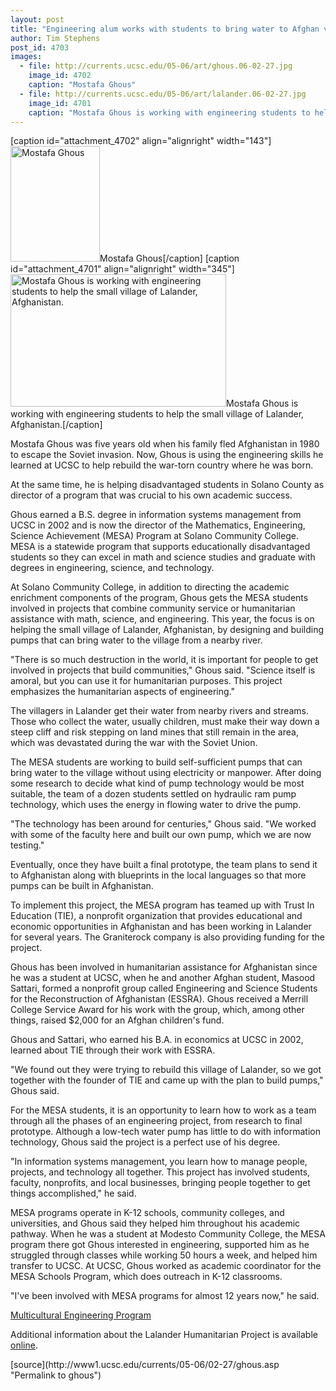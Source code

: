 ```yaml
---
layout: post
title: "Engineering alum works with students to bring water to Afghan village"
author: Tim Stephens
post_id: 4703
images:
  - file: http://currents.ucsc.edu/05-06/art/ghous.06-02-27.jpg
    image_id: 4702
    caption: "Mostafa Ghous"
  - file: http://currents.ucsc.edu/05-06/art/lalander.06-02-27.jpg
    image_id: 4701
    caption: "Mostafa Ghous is working with engineering students to help the small village of Lalander, Afghanistan."
---
```


[caption id="attachment_4702" align="alignright" width="143"]<a href="http://localhost/mysite/wp-content/uploads/2006/02/ghous.06-02-27.jpg"><img class="size-full wp-image-4702" src="http://localhost/mysite/wp-content/uploads/2006/02/ghous.06-02-27.jpg" alt="Mostafa Ghous" width="143" height="185" /></a>Mostafa Ghous[/caption]
[caption id="attachment_4701" align="alignright" width="345"]<a href="http://localhost/mysite/wp-content/uploads/2006/02/lalander.06-02-27.jpg"><img class="size-full wp-image-4701" src="http://localhost/mysite/wp-content/uploads/2006/02/lalander.06-02-27.jpg" alt="Mostafa Ghous is working with engineering students to help the small village of Lalander, Afghanistan." width="345" height="212" /></a>Mostafa Ghous is working with engineering students to help the small village of Lalander, Afghanistan.[/caption]
<a name="content" id="content"></a>
<p>
  Mostafa Ghous was five years old when his family fled Afghanistan in 1980 to escape the Soviet invasion. Now, Ghous is using the engineering skills he learned at UCSC to help rebuild the war-torn country where he was born.
</p>
<p>
  At the same time, he is helping disadvantaged students in Solano County as director of a program that was crucial to his own academic success.
</p>
<p>
  Ghous earned a B.S. degree in information systems management from UCSC in 2002 and is now the director of the Mathematics, Engineering, Science Achievement (MESA) Program at Solano Community College. MESA is a statewide program that supports educationally disadvantaged students so they can excel in math and science studies and graduate with degrees in engineering, science, and technology.
</p>
<p>
  At Solano Community College, in addition to directing the academic enrichment components of the program, Ghous gets the MESA students involved in projects that combine community service or humanitarian assistance with math, science, and engineering. This year, the focus is on helping the small village of Lalander, Afghanistan, by designing and building pumps that can bring water to the village from a nearby river.
</p>
<p>
  "There is so much destruction in the world, it is important for people to get involved in projects that build communities," Ghous said. "Science itself is amoral, but you can use it for humanitarian purposes. This project emphasizes the humanitarian aspects of engineering."
</p>
<p>
  The villagers in Lalander get their water from nearby rivers and streams. Those who collect the water, usually children, must make their way down a steep cliff and risk stepping on land mines that still remain in the area, which was devastated during the war with the Soviet Union.
</p>
<p>
  The MESA students are working to build self-sufficient pumps that can bring water to the village without using electricity or manpower. After doing some research to decide what kind of pump technology would be most suitable, the team of a dozen students settled on hydraulic ram pump technology, which uses the energy in flowing water to drive the pump.
</p>
<p>
  "The technology has been around for centuries," Ghous said. "We worked with some of the faculty here and built our own pump, which we are now testing."
</p>
<p>
  Eventually, once they have built a final prototype, the team plans to send it to Afghanistan along with blueprints in the local languages so that more pumps can be built in Afghanistan.
</p>
<p>
  To implement this project, the MESA program has teamed up with Trust In Education (TIE), a nonprofit organization that provides educational and economic opportunities in Afghanistan and has been working in Lalander for several years. The Graniterock company is also providing funding for the project.
</p>
<p>
  Ghous has been involved in humanitarian assistance for Afghanistan since he was a student at UCSC, when he and another Afghan student, Masood Sattari, formed a nonprofit group called Engineering and Science Students for the Reconstruction of Afghanistan (ESSRA). Ghous received a Merrill College Service Award for his work with the group, which, among other things, raised $2,000 for an Afghan children's fund.
</p>
<p>
  Ghous and Sattari, who earned his B.A. in economics at UCSC in 2002, learned about TIE through their work with ESSRA.
</p>
<p>
  "We found out they were trying to rebuild this village of Lalander, so we got together with the founder of TIE and came up with the plan to build pumps," Ghous said.
</p>
<p>
  For the MESA students, it is an opportunity to learn how to work as a team through all the phases of an engineering project, from research to final prototype. Although a low-tech water pump has little to do with information technology, Ghous said the project is a perfect use of his degree.
</p>
<p>
  "In information systems management, you learn how to manage people, projects, and technology all together. This project has involved students, faculty, nonprofits, and local businesses, bringing people together to get things accomplished," he said.
</p>
<p>
  MESA programs operate in K-12 schools, community colleges, and universities, and Ghous said they helped him throughout his academic pathway. When he was a student at Modesto Community College, the MESA program there got Ghous interested in engineering, supported him as he struggled through classes while working 50 hours a week, and helped him transfer to UCSC. At UCSC, Ghous worked as academic coordinator for the MESA Schools Program, which does outreach in K-12 classrooms.
</p>
<p>
  "I've been involved with MESA programs for almost 12 years now," he said.
</p><a href="http://mep.soe.ucsc.edu/">Multicultural Engineering Program</a>
<p>
  Additional information about the Lalander Humanitarian Project is available <a href="http://www.solano.edu/MESA/MESA_LalanderProject.html">online</a>.
</p>
<form>
  <input name="t1" size="-1" type="hidden">
</form>




</p>
[source](http://www1.ucsc.edu/currents/05-06/02-27/ghous.asp "Permalink to ghous")
